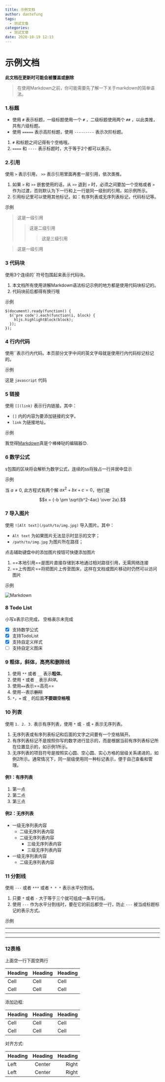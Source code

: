```yaml
---
title: 示例文档
author: dantefung
tags:
  - 测试文章
categories: 
  - 测试文章
date: 2020-10-19 12:13
---
```


# 示例文档

**此文档在更新时可能会被覆盖或删除**

> 在使用Markdown之前，你可能需要先了解一下关于markdown的简单语法。

### 1.标题

*   使用 `#` 表示标题，一级标题使用一个 `#` ，二级标题使用两个 `##` ，以此类推，共有六级标题。
*   使用 `=====` 表示高阶标题，使用 `---------` 表示次阶标题。

1.  `#` 和标题之间记得有个空格哦。
2.  `====` 和 `----` 表示标题时，大于等于2个都可以表示。

### 2.引用

使用 `>` 表示引用， `>>` 表示引用里面再套一层引用，依次类推。

1.  如果 `>` 和 `>>` 嵌套使用的话，从 `>>` 退到 `>` 时，必须之间要加一个空格或者 `>` 作为过渡，否则默认为下一行和上一行是同一级别的引用。如示例所示。
2.  引用标记里可以使用其他标记，如：有序列表或无序列表标记，代码标记等。

示例

> 这是一级引用
>>这是二级引用
>>> 这是三级引用

>这是一级引用

### 3 代码块

使用3个连续的` 符号包围起来表示代码块。

1.  本文档所有使用讲解Markdown语法标记示例的地方都是使用代码块标记的。
2. 代码块前后都得有换行哦

示例

```
$(document).ready(function() {
  $('pre code').each(function(i, block) {
    hljs.highlightBlock(block);
  });
});

```

### 4 行内代码

使用``表示行内代码。本页部分文字中间的英文字母就是使用行内代码标记标记的。

示例

这是 `javascript` 代码

### 5 链接

使用 `[](link)` 表示行内链接。其中：

*   `[]` 内的内容为要添加链接的文字。
*   `link` 为链接地址。

示例

我觉得[Markdown](https://apps.apple.com/app/id1472328263)真是个棒棒哒的编辑器😊.

### 6 数学公式

`$`包围的区块将会解析为数学公式，连续的`$$`将独占一行并居中显示

示例

当 $a \ne 0$, 此方程式有两个解 $ax^2 + bx + c = 0$，他们是 

$$x = {-b \pm \sqrt{b^2-4ac} \over 2a}.$$


### 7 导入图片

使用 `![Alt text](/path/to/img.jpg)` 导入图片。其中：

*   `Alt text` 为如果图片无法显示时显示的文字；
*   `/path/to/img.jpg` 为图片所在路径；

点击辅助键盘中的添加图片按钮可快捷添加图片
1. ==本地引用==是图片直接存储到本地通过相对路径引用，无需网络连接
2. ==上传图片==将把图片上传至图床，这样在文档或图片移动时仍然可以访问图片

示例

![Markdown](https://i.loli.net/2020/03/14/I8wCZN4r9UltqTd.jpg)

### 8 Todo List

小写x表示已完成， 空格表示未完成

- [x] 支持数学公式
- [x] 支持TodoList
- [x] 支持自定义样式
- [ ] 支持自定义图床

### 9 粗体，斜体，高亮和删除线

1. 使用 `**` 或者 `__` 表示**粗体**。
2. 使用 `*` 或者 `_` 表示*斜体*。
3. 使用`==`表示==高亮==
4. 使用`~~`表示~~删除~~
5. `*`，`=` 或 `_` 的后面**不要跟空格哦**

### 10 列表

使用 `1. 2. 3.` 表示有序列表，使用 `*` 或 `-` 或 `+` 表示无序列表。

1.  无序列表或有序列表标记和后面的文字之间要有一个空格隔开。
2.  有序列表标记不是按照你写的数字进行显示的，而是根据当前有序列表标记所在位置显示的，如示例1所示。
3.  无序列表的项目符号是按照实心圆、空心圆、实心方格的层级关系递进的，如例2所示。通常情况下，同一层级使用同一种标记表示，便于自己查看和管理。

#### 例1：有序列表

1.  第一点
2.  第二点
4.  第三点

#### 例2：无序列表

+ 一级无序列表内容
	* 二级无序列表内容
	- 二级无序列表内容
		- 三级无序列表内容
		- 三级无序列表内容
+ 一级无序列表内容
	- 二级无序列表内容

### 11 分割线

使用 `---` 或者 `***` 或者 `* * *` 表示水平分割线。

1.  只要 `*` 或者 `-` 大于等于三个就可组成一条平行线。
2.  使用 `---` 作为水平分割线时，要在它的前后都空一行，防止 `---` 被当成标题标记的表示方式。

示例

---

***

* * *

### 12表格

上面空一行下面空两行

Heading | Heading | Heading
------- | ------- | -------
Cell   |  Cell   |  Cell
Cell   |  Cell   |  Cell

添加边框:

| Heading | Heading | Heading |
| ------- | ------- | ------- |
|   Cell  |   Cell  |   Cell  |
|   Cell  |   Cell  |   Cell  |

对齐方式:

Heading | Heading | Heading
:----- | :----: | ------:
Left   | Center | Right
Left   | Center | Right
